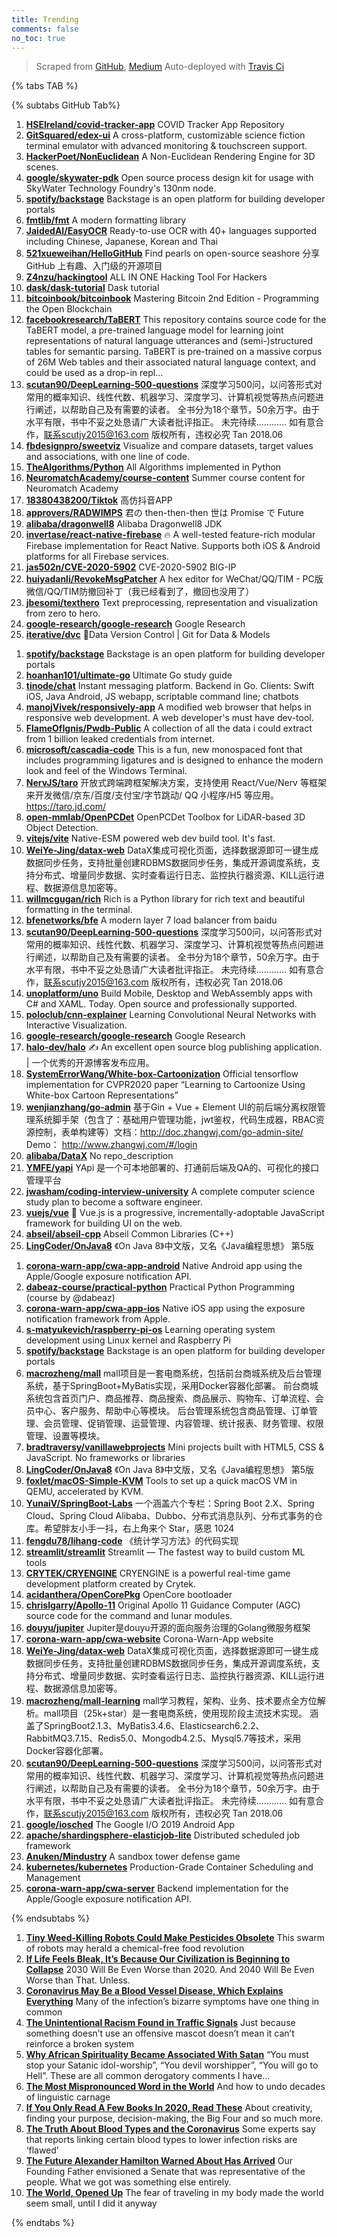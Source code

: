 ```yaml
---
title: Trending
comments: false
no_toc: true
---
```


> Scraped from [GitHub](https://github.com/trending), [Medium](https://medium.com/topic/popular)
Auto-deployed with [Travis Ci](https://travis-ci.org/)

{% tabs TAB %}
<!-- tab GitHub -->
{% subtabs GitHub Tab%}
<!-- tab Daily -->
1. [**HSEIreland/covid-tracker-app**](https://github.com/HSEIreland/covid-tracker-app)
COVID Tracker App Repository
2. [**GitSquared/edex-ui**](https://github.com/GitSquared/edex-ui)
A cross-platform, customizable science fiction terminal emulator with advanced monitoring & touchscreen support.
3. [**HackerPoet/NonEuclidean**](https://github.com/HackerPoet/NonEuclidean)
A Non-Euclidean Rendering Engine for 3D scenes.
4. [**google/skywater-pdk**](https://github.com/google/skywater-pdk)
Open source process design kit for usage with SkyWater Technology Foundry's 130nm node.
5. [**spotify/backstage**](https://github.com/spotify/backstage)
Backstage is an open platform for building developer portals
6. [**fmtlib/fmt**](https://github.com/fmtlib/fmt)
A modern formatting library
7. [**JaidedAI/EasyOCR**](https://github.com/JaidedAI/EasyOCR)
Ready-to-use OCR with 40+ languages supported including Chinese, Japanese, Korean and Thai
8. [**521xueweihan/HelloGitHub**](https://github.com/521xueweihan/HelloGitHub)
Find pearls on open-source seashore 分享 GitHub 上有趣、入门级的开源项目
9. [**Z4nzu/hackingtool**](https://github.com/Z4nzu/hackingtool)
ALL IN ONE Hacking Tool For Hackers
10. [**dask/dask-tutorial**](https://github.com/dask/dask-tutorial)
Dask tutorial
11. [**bitcoinbook/bitcoinbook**](https://github.com/bitcoinbook/bitcoinbook)
Mastering Bitcoin 2nd Edition - Programming the Open Blockchain
12. [**facebookresearch/TaBERT**](https://github.com/facebookresearch/TaBERT)
This repository contains source code for the TaBERT model, a pre-trained language model for learning joint representations of natural language utterances and (semi-)structured tables for semantic parsing. TaBERT is pre-trained on a massive corpus of 26M Web tables and their associated natural language context, and could be used as a drop-in repl…
13. [**scutan90/DeepLearning-500-questions**](https://github.com/scutan90/DeepLearning-500-questions)
深度学习500问，以问答形式对常用的概率知识、线性代数、机器学习、深度学习、计算机视觉等热点问题进行阐述，以帮助自己及有需要的读者。 全书分为18个章节，50余万字。由于水平有限，书中不妥之处恳请广大读者批评指正。 未完待续............ 如有意合作，联系scutjy2015@163.com 版权所有，违权必究 Tan 2018.06
14. [**fbdesignpro/sweetviz**](https://github.com/fbdesignpro/sweetviz)
Visualize and compare datasets, target values and associations, with one line of code.
15. [**TheAlgorithms/Python**](https://github.com/TheAlgorithms/Python)
All Algorithms implemented in Python
16. [**NeuromatchAcademy/course-content**](https://github.com/NeuromatchAcademy/course-content)
Summer course content for Neuromatch Academy
17. [**18380438200/Tiktok**](https://github.com/18380438200/Tiktok)
高仿抖音APP
18. [**approvers/RADWIMPS**](https://github.com/approvers/RADWIMPS)
君の then-then-then 世は Promise で Future
19. [**alibaba/dragonwell8**](https://github.com/alibaba/dragonwell8)
Alibaba Dragonwell8 JDK
20. [**invertase/react-native-firebase**](https://github.com/invertase/react-native-firebase)
🔥 A well-tested feature-rich modular Firebase implementation for React Native. Supports both iOS & Android platforms for all Firebase services.
21. [**jas502n/CVE-2020-5902**](https://github.com/jas502n/CVE-2020-5902)
CVE-2020-5902 BIG-IP
22. [**huiyadanli/RevokeMsgPatcher**](https://github.com/huiyadanli/RevokeMsgPatcher)
A hex editor for WeChat/QQ/TIM - PC版微信/QQ/TIM防撤回补丁（我已经看到了，撤回也没用了）
23. [**jbesomi/texthero**](https://github.com/jbesomi/texthero)
Text preprocessing, representation and visualization from zero to hero.
24. [**google-research/google-research**](https://github.com/google-research/google-research)
Google Research
25. [**iterative/dvc**](https://github.com/iterative/dvc)
🦉Data Version Control | Git for Data & Models
<!-- endtab -->
<!-- tab Weekly -->
1. [**spotify/backstage**](https://github.com/spotify/backstage)
Backstage is an open platform for building developer portals
2. [**hoanhan101/ultimate-go**](https://github.com/hoanhan101/ultimate-go)
Ultimate Go study guide
3. [**tinode/chat**](https://github.com/tinode/chat)
Instant messaging platform. Backend in Go. Clients: Swift iOS, Java Android, JS webapp, scriptable command line; chatbots
4. [**manojVivek/responsively-app**](https://github.com/manojVivek/responsively-app)
A modified web browser that helps in responsive web development. A web developer's must have dev-tool.
5. [**FlameOfIgnis/Pwdb-Public**](https://github.com/FlameOfIgnis/Pwdb-Public)
A collection of all the data i could extract from 1 billion leaked credentials from internet.
6. [**microsoft/cascadia-code**](https://github.com/microsoft/cascadia-code)
This is a fun, new monospaced font that includes programming ligatures and is designed to enhance the modern look and feel of the Windows Terminal.
7. [**NervJS/taro**](https://github.com/NervJS/taro)
开放式跨端跨框架解决方案，支持使用 React/Vue/Nerv 等框架来开发微信/京东/百度/支付宝/字节跳动/ QQ 小程序/H5 等应用。 https://taro.jd.com/
8. [**open-mmlab/OpenPCDet**](https://github.com/open-mmlab/OpenPCDet)
OpenPCDet Toolbox for LiDAR-based 3D Object Detection.
9. [**vitejs/vite**](https://github.com/vitejs/vite)
Native-ESM powered web dev build tool. It's fast.
10. [**WeiYe-Jing/datax-web**](https://github.com/WeiYe-Jing/datax-web)
DataX集成可视化页面，选择数据源即可一键生成数据同步任务，支持批量创建RDBMS数据同步任务，集成开源调度系统，支持分布式、增量同步数据、实时查看运行日志、监控执行器资源、KILL运行进程、数据源信息加密等。
11. [**willmcgugan/rich**](https://github.com/willmcgugan/rich)
Rich is a Python library for rich text and beautiful formatting in the terminal.
12. [**bfenetworks/bfe**](https://github.com/bfenetworks/bfe)
A modern layer 7 load balancer from baidu
13. [**scutan90/DeepLearning-500-questions**](https://github.com/scutan90/DeepLearning-500-questions)
深度学习500问，以问答形式对常用的概率知识、线性代数、机器学习、深度学习、计算机视觉等热点问题进行阐述，以帮助自己及有需要的读者。 全书分为18个章节，50余万字。由于水平有限，书中不妥之处恳请广大读者批评指正。 未完待续............ 如有意合作，联系scutjy2015@163.com 版权所有，违权必究 Tan 2018.06
14. [**unoplatform/uno**](https://github.com/unoplatform/uno)
Build Mobile, Desktop and WebAssembly apps with C# and XAML. Today. Open source and professionally supported.
15. [**poloclub/cnn-explainer**](https://github.com/poloclub/cnn-explainer)
Learning Convolutional Neural Networks with Interactive Visualization.
16. [**google-research/google-research**](https://github.com/google-research/google-research)
Google Research
17. [**halo-dev/halo**](https://github.com/halo-dev/halo)
✍ An excellent open source blog publishing application. | 一个优秀的开源博客发布应用。
18. [**SystemErrorWang/White-box-Cartoonization**](https://github.com/SystemErrorWang/White-box-Cartoonization)
Official tensorflow implementation for CVPR2020 paper “Learning to Cartoonize Using White-box Cartoon Representations”
19. [**wenjianzhang/go-admin**](https://github.com/wenjianzhang/go-admin)
基于Gin + Vue + Element UI的前后端分离权限管理系统脚手架（包含了：基础用户管理功能，jwt鉴权，代码生成器，RBAC资源控制，表单构建等）文档：http://doc.zhangwj.com/go-admin-site/ Demo： http://www.zhangwj.com/#/login
20. [**alibaba/DataX**](https://github.com/alibaba/DataX)
No repo_description
21. [**YMFE/yapi**](https://github.com/YMFE/yapi)
YApi 是一个可本地部署的、打通前后端及QA的、可视化的接口管理平台
22. [**jwasham/coding-interview-university**](https://github.com/jwasham/coding-interview-university)
A complete computer science study plan to become a software engineer.
23. [**vuejs/vue**](https://github.com/vuejs/vue)
🖖 Vue.js is a progressive, incrementally-adoptable JavaScript framework for building UI on the web.
24. [**abseil/abseil-cpp**](https://github.com/abseil/abseil-cpp)
Abseil Common Libraries (C++)
25. [**LingCoder/OnJava8**](https://github.com/LingCoder/OnJava8)
《On Java 8》中文版，又名《Java编程思想》 第5版
<!-- endtab -->
<!-- tab Monthly -->
1. [**corona-warn-app/cwa-app-android**](https://github.com/corona-warn-app/cwa-app-android)
Native Android app using the Apple/Google exposure notification API.
2. [**dabeaz-course/practical-python**](https://github.com/dabeaz-course/practical-python)
Practical Python Programming (course by @dabeaz)
3. [**corona-warn-app/cwa-app-ios**](https://github.com/corona-warn-app/cwa-app-ios)
Native iOS app using the exposure notification framework from Apple.
4. [**s-matyukevich/raspberry-pi-os**](https://github.com/s-matyukevich/raspberry-pi-os)
Learning operating system development using Linux kernel and Raspberry Pi
5. [**spotify/backstage**](https://github.com/spotify/backstage)
Backstage is an open platform for building developer portals
6. [**macrozheng/mall**](https://github.com/macrozheng/mall)
mall项目是一套电商系统，包括前台商城系统及后台管理系统，基于SpringBoot+MyBatis实现，采用Docker容器化部署。 前台商城系统包含首页门户、商品推荐、商品搜索、商品展示、购物车、订单流程、会员中心、客户服务、帮助中心等模块。 后台管理系统包含商品管理、订单管理、会员管理、促销管理、运营管理、内容管理、统计报表、财务管理、权限管理、设置等模块。
7. [**bradtraversy/vanillawebprojects**](https://github.com/bradtraversy/vanillawebprojects)
Mini projects built with HTML5, CSS & JavaScript. No frameworks or libraries
8. [**LingCoder/OnJava8**](https://github.com/LingCoder/OnJava8)
《On Java 8》中文版，又名《Java编程思想》 第5版
9. [**foxlet/macOS-Simple-KVM**](https://github.com/foxlet/macOS-Simple-KVM)
Tools to set up a quick macOS VM in QEMU, accelerated by KVM.
10. [**YunaiV/SpringBoot-Labs**](https://github.com/YunaiV/SpringBoot-Labs)
一个涵盖六个专栏：Spring Boot 2.X、Spring Cloud、Spring Cloud Alibaba、Dubbo、分布式消息队列、分布式事务的仓库。希望胖友小手一抖，右上角来个 Star，感恩 1024
11. [**fengdu78/lihang-code**](https://github.com/fengdu78/lihang-code)
《统计学习方法》的代码实现
12. [**streamlit/streamlit**](https://github.com/streamlit/streamlit)
Streamlit — The fastest way to build custom ML tools
13. [**CRYTEK/CRYENGINE**](https://github.com/CRYTEK/CRYENGINE)
CRYENGINE is a powerful real-time game development platform created by Crytek.
14. [**acidanthera/OpenCorePkg**](https://github.com/acidanthera/OpenCorePkg)
OpenCore bootloader
15. [**chrislgarry/Apollo-11**](https://github.com/chrislgarry/Apollo-11)
Original Apollo 11 Guidance Computer (AGC) source code for the command and lunar modules.
16. [**douyu/jupiter**](https://github.com/douyu/jupiter)
Jupiter是douyu开源的面向服务治理的Golang微服务框架
17. [**corona-warn-app/cwa-website**](https://github.com/corona-warn-app/cwa-website)
Corona-Warn-App website
18. [**WeiYe-Jing/datax-web**](https://github.com/WeiYe-Jing/datax-web)
DataX集成可视化页面，选择数据源即可一键生成数据同步任务，支持批量创建RDBMS数据同步任务，集成开源调度系统，支持分布式、增量同步数据、实时查看运行日志、监控执行器资源、KILL运行进程、数据源信息加密等。
19. [**macrozheng/mall-learning**](https://github.com/macrozheng/mall-learning)
mall学习教程，架构、业务、技术要点全方位解析。mall项目（25k+star）是一套电商系统，使用现阶段主流技术实现。 涵盖了SpringBoot2.1.3、MyBatis3.4.6、Elasticsearch6.2.2、RabbitMQ3.7.15、Redis5.0、Mongodb4.2.5、Mysql5.7等技术，采用Docker容器化部署。
20. [**scutan90/DeepLearning-500-questions**](https://github.com/scutan90/DeepLearning-500-questions)
深度学习500问，以问答形式对常用的概率知识、线性代数、机器学习、深度学习、计算机视觉等热点问题进行阐述，以帮助自己及有需要的读者。 全书分为18个章节，50余万字。由于水平有限，书中不妥之处恳请广大读者批评指正。 未完待续............ 如有意合作，联系scutjy2015@163.com 版权所有，违权必究 Tan 2018.06
21. [**google/iosched**](https://github.com/google/iosched)
The Google I/O 2019 Android App
22. [**apache/shardingsphere-elasticjob-lite**](https://github.com/apache/shardingsphere-elasticjob-lite)
Distributed scheduled job framework
23. [**Anuken/Mindustry**](https://github.com/Anuken/Mindustry)
A sandbox tower defense game
24. [**kubernetes/kubernetes**](https://github.com/kubernetes/kubernetes)
Production-Grade Container Scheduling and Management
25. [**corona-warn-app/cwa-server**](https://github.com/corona-warn-app/cwa-server)
Backend implementation for the Apple/Google exposure notification API.
<!-- endtab -->
{% endsubtabs %}
<!-- endtab -->
<!-- tab Medium -->
1. [**Tiny Weed-Killing Robots Could Make Pesticides Obsolete**](https://onezero.medium.com/tiny-weed-killing-robots-could-make-pesticides-obsolete-99b3a6359c39?source=topic_page---------------------------20)
This swarm of robots may herald a chemical-free food revolution
2. [**If Life Feels Bleak, It’s Because Our Civilization is Beginning to Collapse**](https://eand.co/if-life-feels-bleak-its-because-our-civilization-is-beginning-to-collapse-a787d62d714b?source=topic_page---------0------------------1)
2030 Will Be Even Worse than 2020. And 2040 Will Be Even Worse than That. Unless.
3. [**Coronavirus May Be a Blood Vessel Disease, Which Explains Everything**](https://elemental.medium.com/coronavirus-may-be-a-blood-vessel-disease-which-explains-everything-2c4032481ab2?source=topic_page---------1------------------1)
Many of the infection’s bizarre symptoms have one thing in common
4. [**The Unintentional Racism Found in Traffic Signals**](https://level.medium.com/the-unintentional-racism-found-in-traffic-signals-b2899c34fefb?source=topic_page---------2------------------1)
Just because something doesn’t use an offensive mascot doesn’t mean it can’t reinforce a broken system
5. [**Why African Spirituality Became Associated With Satan**](https://medium.com/@voncujovi.s/why-african-spirituality-became-associated-with-satan-a16712cf9cdf?source=topic_page---------4------------------1)
“You must stop your Satanic idol-worship”, “You devil worshipper”, “You will go to Hell”. These are all common derogatory comments I have…
6. [**The Most Mispronounced Word in the World**](https://humanparts.medium.com/the-most-mispronounced-word-in-the-world-20dcad2a6735?source=topic_page---------5------------------1)
And how to undo decades of linguistic carnage
7. [**If You Only Read A Few Books In 2020, Read These**](https://medium.com/mind-cafe/if-you-only-read-a-few-books-in-2020-read-these-1cbac424e4a9?source=topic_page---------6------------------1)
About creativity, finding your purpose, decision-making, the Big Four and so much more.
8. [**The Truth About Blood Types and the Coronavirus**](https://elemental.medium.com/the-truth-about-blood-types-and-the-coronavirus-14249b05fda1?source=topic_page---------7------------------1)
Some experts say that reports linking certain blood types to lower infection risks are ‘flawed’
9. [**The Future Alexander Hamilton Warned About Has Arrived**](https://gen.medium.com/the-future-alexander-hamilton-warned-about-has-arrived-d1e0e48a8a72?source=topic_page---------8------------------1)
Our Founding Father envisioned a Senate that was representative of the people. What we got was something else entirely.
10. [**The World, Opened Up**](https://zora.medium.com/the-world-opened-up-341eb5ef2ac4?source=topic_page---------9------------------1)
The fear of traveling in my body made the world seem small, until I did it anyway
<!-- endtab -->
{% endtabs %}

